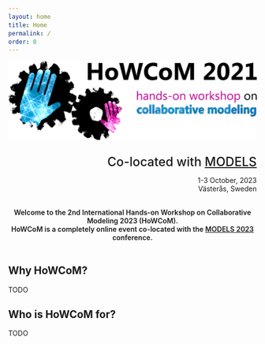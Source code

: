 ```yaml
---
layout: home
title: Home
permalink: /
order: 0
---
```


![howcom](/assets/howcom-v2-2-trim-1920.png)

<div style="text-align: right">
  <p style="font-size:25px;margin-bottom:0px;font-weight:500;">Co-located with <a href="http://www.modelsconference.org">MODELS</a></p>
  <p>1-3 October, 2023<br/>
  Västerås, Sweden</p>
  <br/>
</div>

<div align="center" style="font-weight: 600">
  Welcome to the 2nd International Hands-on Workshop on Collaborative Modeling 2023 (HoWCoM).<br>
  HoWCoM is a completely online event co-located with the <a href="http://www.modelsconference.org">MODELS 2023</a> conference.
  <br/>
  <br/>
</div>

## Why HoWCoM?

TODO

## Who is HoWCoM for?

TODO
